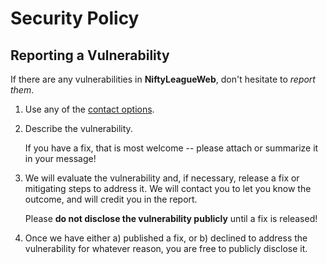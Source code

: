 # Security Policy

## Reporting a Vulnerability

If there are any vulnerabilities in **NiftyLeagueWeb**, don't hesitate to _report them_.

1. Use any of the [contact options](https://github.com/NiftyLeague/NiftyLeagueWeb#support).
2. Describe the vulnerability.

   If you have a fix, that is most welcome -- please attach or summarize it in your message!

3. We will evaluate the vulnerability and, if necessary, release a fix or mitigating steps to address it. We will contact you to let you know the outcome, and will credit you in the report.

   Please **do not disclose the vulnerability publicly** until a fix is released!

4. Once we have either a) published a fix, or b) declined to address the vulnerability for whatever reason, you are free to publicly disclose it.

